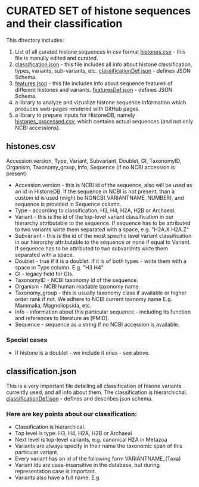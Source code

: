 # CURATED SET of histone sequences and their classification

This directory includes:
1. List of all curated histone sequences in csv format [histones.csv](histones.csv) - this file is manully edited and curated.
2. [classification.json](classification.json) - this file includes all info about histone classification, types, variants, sub-variants, etc. [classificationDef.json](classificationDef.json) - defines JSON Schema.
3. [features.json](features.json) - this file includes info about sequence features of different histones and variants. [featuresDef.json](featuresDef.json) - defines JSON Schema.
4. a library to analyze and vizualize histone sequence information which produces web-pages rendered with GitHub pages.
5. a library to prepare inputs for HistoneDB, namely [histones_processed.csv](histones_processed.csv), which contains actual sequences (and not only NCBI accessions).


## histones.csv

Accession.version, Type, Variant, Subvariant, Doublet, GI, TaxonomyID, Organism, Taxonomy_group, Info, Sequence (if no NCBI accession is present)

- Accession.version - this is NCBI id of the sequence, also will be used as an id in HistoneDB. If the sequence in NCBI is not present, than a custom id is used (might be NONCBI_VARIANTNAME_NUMBER), and sequence is provided in Sequence column.
- Type - according to classification, H3, H4, H2A, H2B or Archaeal.
- Variant - this is the id of the top-level variant classification in our hierarchy attributable to the sequence. If sequence has to be attributed to two variants wirte them separated with a space, e.g. "H2A.X H2A.Z"
- Subvariant - this is the id of the most specific level variant classification in our hierarchy attributable to the sequence or none if equal to Variant. If sequence has to be attributed to two subvariants wirte them separated with a space.
- Doublet - true if it is a doublet. if it is of both types - write them with a space in Type column. E.g. "H3 H4"
- GI - legacy field for GIs.
- TaxonomyID - NCBI taxonomy id of the sequence.
- Organism - NCBI human readable taxonomy name.
- Taxonomy_group - this is usually taxonomy class if available or higher order rank if not. We adhere to NCBI current taxnomy name E.g. Mammalia, Magnoliopsida, etc.
- Info - information about this particular sequence - including its function and references to literature as [PMID].
- Sequence - sequence as a string if no NCBI accession is available.

### Special cases
- If histone is a doublet - we include it ones - see above.

## classification.json

This is a very important file detailing all classification of hisone variants currently used, and all info about them.
The classification is hierarchichal.
[classificationDef.json](classificationDef.json) - defines and describes json schema.

### Here are key points about our classification:
- Classification is hierarchical.
- Top level is type: H3, H4, H2A, H2B or Archaeal
- Next level is top-level variants, e.g. canonical H2A in Metazoa
- Variants are always specify in their name the taxonomic span of this particular variant.
- Every variant has an id of the following form VARIANTNAME_(Taxa)
- Variant ids are case-insensitive in the database, but during representation case is important.
- Variants also have a full name. E.g.

